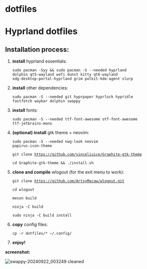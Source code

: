# dotfiles
<h1><b>Hyprland dotfiles</b></h1>
<h2>Installation process:</h2>

1. <b>install</b> hyprland essentials:
   
   <code>sudo pacman -Syy && sudo pacman -S --needed hyprland dolphin qt5-wayland wofi dunst kitty qt6-wayland xdg-desktop-portal-hyprland grim polkit-kde-agent slurp</code>

2. <b>install</b> other dependencies:
   
   <code>sudo pacman -S --needed git hyprpaper hyprlock hypridle fastfetch waybar dolphin swappy</code>
3. <b>install</b> fonts:
   
   <code>sudo pacman -S --needed ttf-font-awesome otf-font-awesome ttf-jetbrains-mono</code>
   
4. <b>(optional) install</b> gtk theme + neovim:
   
   <code>sudo pacman -S --needed nwg-look neovim papirus-icon-theme</code>
   
   <code>git clone https://github.com/vinceliuice/Graphite-gtk-theme</code>
   
   <code>cd Graphite-gtk-theme && ./install.sh</code>

5. <b>clone and compile</b> wlogout (for the exit menu to work):
   
   <code>git clone https://github.com/ArtsyMacaw/wlogout.git</code>
   
   <code>cd wlogout</code>
   
   <code>meson build</code>
   
   <code>ninja -C build</code>
   
   <code>sudo ninja -C build install</code>
   
6. <b>copy</b> config files:
   
   <code>cp -r dotfiles/* ~/.config/</code>

7. <b>enjoy!</b>

<b>screenshot:</b>

![swappy-20240922_003249 cleaned](https://github.com/user-attachments/assets/61c53616-6506-48d9-9bd8-0378198991cb)


